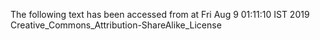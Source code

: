 The following text has been accessed from at Fri Aug 9 01:11:10 IST 2019
Creative_Commons_Attribution-ShareAlike_License
